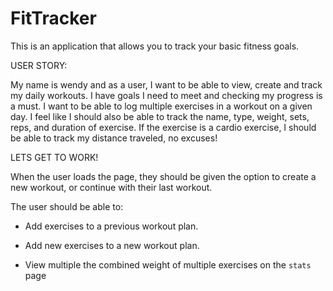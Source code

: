 # FitTracker
This is an application that allows you to track your basic fitness goals.

USER STORY:

 My name is wendy and as a user, I want to be able to view, create and track my daily workouts. I have goals I need to meet and checking my progress is a must. I want to be able to log multiple exercises in a workout on a given day. I feel like I should also be able to track the name, type, weight, sets, reps, and duration of exercise. If the exercise is a cardio exercise, I should be able to track my distance traveled, no excuses!

 LETS GET TO WORK!

 When the user loads the page, they should be given the option to create a new workout, or continue with their last workout.

The user should be able to:

  * Add exercises to a previous workout plan.

  * Add new exercises to a new workout plan.

  * View multiple the combined weight of multiple exercises on the `stats` page
